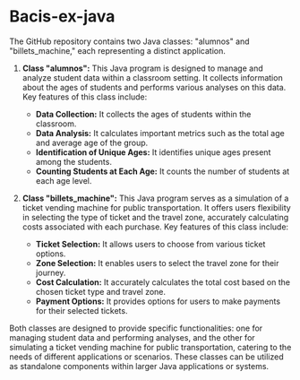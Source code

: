 # Bacis-ex-java

The GitHub repository contains two Java classes: "alumnos" and "billets_machine," each representing a distinct application.

1. **Class "alumnos":**
   This Java program is designed to manage and analyze student data within a classroom setting. It collects information about the ages of students and performs various analyses on this data. Key features of this class include:
   - **Data Collection:** It collects the ages of students within the classroom.
   - **Data Analysis:** It calculates important metrics such as the total age and average age of the group.
   - **Identification of Unique Ages:** It identifies unique ages present among the students.
   - **Counting Students at Each Age:** It counts the number of students at each age level.

2. **Class "billets_machine":**
   This Java program serves as a simulation of a ticket vending machine for public transportation. It offers users flexibility in selecting the type of ticket and the travel zone, accurately calculating costs associated with each purchase. Key features of this class include:
   - **Ticket Selection:** It allows users to choose from various ticket options.
   - **Zone Selection:** It enables users to select the travel zone for their journey.
   - **Cost Calculation:** It accurately calculates the total cost based on the chosen ticket type and travel zone.
   - **Payment Options:** It provides options for users to make payments for their selected tickets.

Both classes are designed to provide specific functionalities: one for managing student data and performing analyses, and the other for simulating a ticket vending machine for public transportation, catering to the needs of different applications or scenarios. These classes can be utilized as standalone components within larger Java applications or systems.
